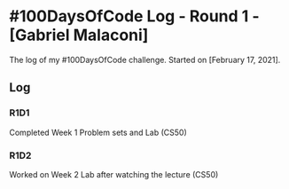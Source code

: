 # #100DaysOfCode Log - Round 1 - [Gabriel Malaconi]

The log of my #100DaysOfCode challenge. Started on [February 17, 2021].

## Log

### R1D1 
Completed Week 1 Problem sets and Lab (CS50)

### R1D2
Worked on Week 2 Lab after watching the lecture (CS50)

